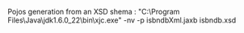 Pojos generation from an XSD shema :
"C:\Program Files\Java\jdk1.6.0_22\bin\xjc.exe" -nv -p isbndbXml.jaxb isbndb.xsd